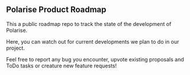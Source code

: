 Polarise Product Roadmap
---

This a public roadmap repo to track the state of the development of Polarise.

Here, you can watch out for current developments we plan to do in our project.

Feel free to report any bug you encounter, upvote existing proposals and ToDo tasks or creature new feature requests!
